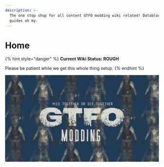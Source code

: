 ```yaml
---
description: >-
  The one stop shop for all content GTFO modding wiki related! Datablock and
  guides oh my.
---
```


# Home

{% hint style="danger" %}
**Current Wiki Status: ROUGH**

Please be patient while we get this whole thing setup.
{% endhint %}

![Welcome to the GTFO modding wiki!](.gitbook/assets/b8dc0e80ed4a31c5592211c5021537a1-2.jpg)
